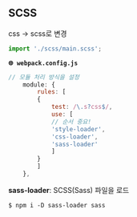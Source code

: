 ## SCSS

css → scss로 변경

```jsx
import './scss/main.scss';
```

**`🌐 webpack.config.js`**

```jsx
// 모듈 처리 방식을 설정
    module: {
        rules: [
        {
            test: /\.s?css$/,
            use: [
            // 순서 중요!
            'style-loader',
            'css-loader',
            'sass-loader'
            ]
        }
        ]
    },
```

**sass-loader**: SCSS(Sass) 파일을 로드

```
$ npm i -D sass-loader sass
```
